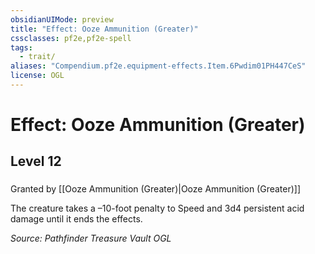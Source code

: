 ```yaml
---
obsidianUIMode: preview
title: "Effect: Ooze Ammunition (Greater)"
cssclasses: pf2e,pf2e-spell
tags:
  - trait/
aliases: "Compendium.pf2e.equipment-effects.Item.6Pwdim01PH447CeS"
license: OGL
---
```

# Effect: Ooze Ammunition (Greater)
## Level 12
### 






Granted by [[Ooze Ammunition (Greater)|Ooze Ammunition (Greater)]]

The creature takes a –10-foot penalty to Speed and 3d4 persistent acid damage until it ends the effects.

*Source: Pathfinder Treasure Vault*
*OGL*